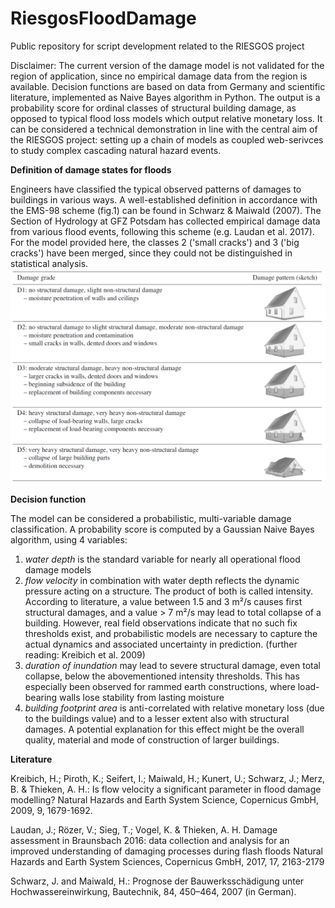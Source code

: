 # RiesgosFloodDamage
Public repository for script development related to the RIESGOS project

Disclaimer: The current version of the damage model is not validated for the region of application, since no empirical damage data from the region is available. Decision functions are based on data from Germany and scientific literature, implemented as Naive Bayes algorithm in Python. The output is a probability score for ordinal classes of structural building damage, as opposed to typical flood loss models which output relative monetary loss. It can be considered a technical demonstration in line with the central aim of the RIESGOS project: setting up a chain of models as coupled web-serivces to study complex cascading natural hazard events.

**Definition of damage states for floods**

Engineers have classified the typical observed patterns of damages to buildings in various ways. A well-established definition in accordance with the EMS-98 scheme (fig.1) can be found in Schwarz & Maiwald (2007). The Section of Hydrology at GFZ Potsdam has collected empirical damage data from various flood events, following this scheme (e.g. Laudan et al. 2017). For the model provided here, the classes 2 ('small cracks') and 3 ('big cracks') have been merged, since they could not be distinguished in statistical analysis.
![Definition by Schwarz & Maiwald 2007, english version taken from Laudan et al. 2017](damage_states_laudanetal2017.png)

**Decision function**

The model can be considered a probabilistic, multi-variable damage classification. A probability score is computed by a Gaussian Naive Bayes algorithm, using 4 variables: 
1. *water depth* is the standard variable for nearly all operational flood damage models
2. *flow velocity* in combination with water depth reflects the dynamic pressure acting on a structure. The product of both is called intensity. According to literature, a value between 1.5 and 3 m²/s causes first structural damages, and a value > 7 m²/s may lead to total collapse of a building. However, real field observations indicate that no such fix thresholds exist, and probabilistic models are necessary to capture the actual dynamics and associated uncertainty in prediction. (further reading: Kreibich et al. 2009)
3. *duration of inundation* may lead to severe structural damage, even total collapse, below the abovementioned intensity thresholds. This has especially been observed for rammed earth constructions, where load-bearing walls lose stability from lasting moisture
4. *building footprint area* is anti-correlated with relative monetary loss (due to the buildings value) and to a lesser extent also with structural damages. A potential explanation for this effect might be the overall quality, material and mode of construction of larger buildings.

**Literature**

Kreibich, H.; Piroth, K.; Seifert, I.; Maiwald, H.; Kunert, U.; Schwarz, J.; Merz, B. & Thieken, A. H.: Is flow velocity a significant parameter in flood damage modelling? Natural Hazards and Earth System Science, Copernicus GmbH, 2009, 9, 1679-1692.

Laudan, J.; Rözer, V.; Sieg, T.; Vogel, K. & Thieken, A. H. Damage assessment in Braunsbach 2016: data collection and analysis for an improved understanding of damaging processes during flash floods Natural Hazards and Earth System Sciences, Copernicus GmbH, 2017, 17, 2163-2179

Schwarz, J. and Maiwald, H.: Prognose der Bauwerksschädigung unter Hochwassereinwirkung, Bautechnik, 84, 450–464, 2007 (in German).
